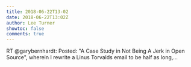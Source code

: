 ```yaml
---
title: 2018-06-22T13-02
date: 2018-06-22T13:02Z
author: Lee Turner
showtoc: false
comments: true
---
```


RT @garybernhardt: Posted: "A Case Study in Not Being A Jerk in Open Source", wherein I rewrite a Linus Torvalds email to be half as long,…

